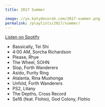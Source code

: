 ```yaml
---
title: 2017 Summer

image: //yo.katydecorah.com/2017-summer.png
permalink: /playlists/2017/summer/
---
```


[Listen on Spotify](https://open.spotify.com/user/katydecorah/playlist/62tbWBtzQ5FX2N9sRLFAb1)

- Bassically, Tei Shi
- 4:00 AM, Sorcha Richardson
- Please, Rhye
- The Wheel, SOHN
- Slop, Forth Wanderers
- Asido, Purity Ring
- Atalanta, Rina Mushonga
- Unfold, Forth Wanderers
- PS2, Litany
- The Depths, Cross Record
- Se16 (feat. Flohio), God Colony, Flohio
